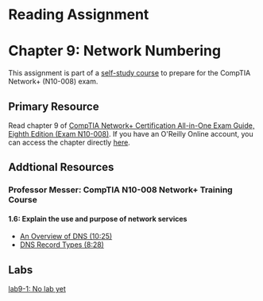# Reading Assignment
# Chapter 9: Network Numbering
This assignment is part of a [self-study course](../README.md) to prepare for the CompTIA Network+ (N10-008) exam.
## Primary Resource
Read chapter 9 of [CompTIA Network+ Certification All-in-One Exam Guide, Eighth Edition (Exam N10-008)](https://www.amazon.com/CompTIA-Network-Certification-N10-008-Comptia/dp/1264269056).  If you have an O'Reilly Online account, you can access the chapter directly [here](https://learning.oreilly.com/library/view/foo/xxxxxxxxxxxxx/ch09.xhtml).
## Addtional Resources

### Professor Messer: CompTIA N10-008 Network+ Training Course

#### 1.6: Explain the use and purpose of network services
- [An Overview of DNS (10:25)](https://www.youtube.com/watch?v=LNGOkJPd5pM&list=PLG49S3nxzAnlCJiCrOYuRYb6cne864a7G&index=32)
- [DNS Record Types (8:28)](https://www.youtube.com/watch?v=NijONS9gMZ0&list=PLG49S3nxzAnlCJiCrOYuRYb6cne864a7G&index=33)

## Labs
[lab9-1: No lab yet](lab9-1.md)</br>
